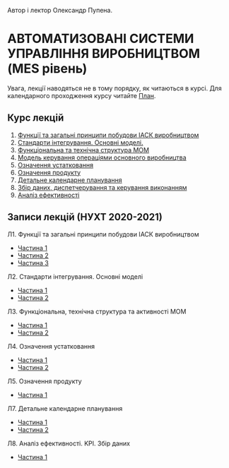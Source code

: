 Автор і лектор Олександр Пупена.

# АВТОМАТИЗОВАНІ СИСТЕМИ УПРАВЛІННЯ ВИРОБНИЦТВОМ (MES рівень)

Увага, лекції наводяться не в тому порядку, як читаються в курсі. Для календарного проходження курсу читайте [План](../план2020.md). 

## Курс лекцій

1) [Функції та загальні принципи побудови ІАСК виробництвом](1.md)
2) [Стандарти інтегрування. Основні моделі.](2.md)
3) [Функціональна та технічна структура MOM](3.md)
4) [Модель керування операціями основного виробництва](4.md)
5) [Означення устатковання](5.md)
6) [Означення продукту](6.md)
7) [Детальне календарне планування](7.md)
8) [Збір даних, диспетчерування та керування виконанням](8.md)
9) [Аналіз ефективності](9.md)

## Записи лекцій (НУХТ 2020-2021)

Л1. Функції та загальні принципи побудови ІАСК виробництвом

- [Частина 1](https://youtu.be/rnmF3mD4gII)
- [Частина 2](https://youtu.be/Nch7PsmjRl0)
- [Частина 3](https://youtu.be/tn50kWwOq4o)

Л2. Стандарти інтегрування. Основні моделі 

- [Частина 1](https://youtu.be/xTqxQ0ZgDbA)
- [Частина 2](https://youtu.be/nk6WMXAKEzk)

Л3. Функціональна, технічна структура та активності MOM

- [Частина 1](https://youtu.be/sLzDkBq0uFg)
- [Частина 2](https://youtu.be/F6sSRZDHC1A)

Л4. Означення устатковання

- [Частина 1](https://youtu.be/hET6LOODdPE)
- [Частина 2](https://youtu.be/yGNdUTMHzqc)

Л5. Означення продукту

- [Частина 1](https://youtu.be/ApiSOs7yqQY)

Л7. Детальне календарне планування

- [Частина 1](https://youtu.be/wrZ2ZFxtHrA)
- [Частина 2](https://youtu.be/69HyR0SYkZw)

Л8. Аналіз ефективності. KPI. Збір даних

- [Частина 1](https://youtu.be/4aTcBegWdQs)

